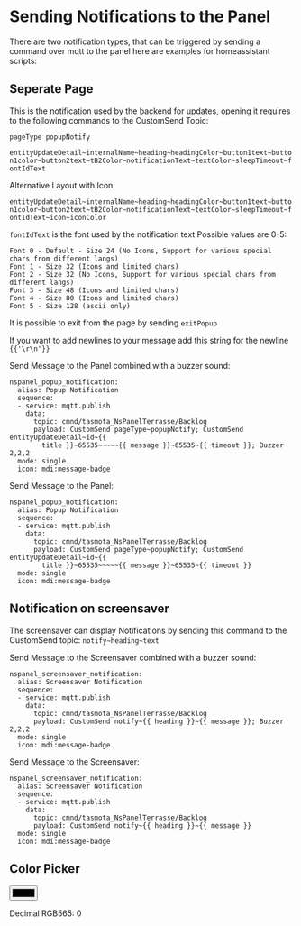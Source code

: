 # Sending Notifications to the Panel

There are two notification types, that can be triggered by sending a command over mqtt to the panel here are examples for homeassistant scripts:

## Seperate Page

This is the notification used by the backend for updates, opening it requires to the following commands to the CustomSend Topic:
   
`pageType popupNotify`
   
`entityUpdateDetail~internalName~heading~headingColor~button1text~button1color~button2text~tB2Color~notificationText~textColor~sleepTimeout~fontIdText`

Alternative Layout with Icon:

`entityUpdateDetail~internalName~heading~headingColor~button1text~button1color~button2text~tB2Color~notificationText~textColor~sleepTimeout~fontIdText~icon~iconColor`


`fontIdText` is the font used by the notification text
Possible values are 0-5:
```
Font 0 - Default - Size 24 (No Icons, Support for various special chars from different langs)
Font 1 - Size 32 (Icons and limited chars)
Font 2 - Size 32 (No Icons, Support for various special chars from different langs)
Font 3 - Size 48 (Icons and limited chars)
Font 4 - Size 80 (Icons and limited chars)
Font 5 - Size 128 (ascii only)
```


It is possible to exit from the page by sending `exitPopup`
  
If you want to add newlines to your message add this string for the newline `{{'\r\n'}}`

Send Message to the Panel combined with a buzzer sound:
   
```
nspanel_popup_notification:
  alias: Popup Notification
  sequence:
  - service: mqtt.publish
    data:
      topic: cmnd/tasmota_NsPanelTerrasse/Backlog
      payload: CustomSend pageType~popupNotify; CustomSend entityUpdateDetail~id~{{
        title }}~65535~~~~~{{ message }}~65535~{{ timeout }}; Buzzer 2,2,2
  mode: single
  icon: mdi:message-badge
```

Send Message to the Panel:
   
```
nspanel_popup_notification:
  alias: Popup Notification
  sequence:
  - service: mqtt.publish
    data:
      topic: cmnd/tasmota_NsPanelTerrasse/Backlog
      payload: CustomSend pageType~popupNotify; CustomSend entityUpdateDetail~id~{{
        title }}~65535~~~~~{{ message }}~65535~{{ timeout }}
  mode: single
  icon: mdi:message-badge
```


## Notification on screensaver

The screensaver can display Notifications by sending this command to the CustomSend topic: `notify~heading~text`
   

Send Message to the Screensaver combined with a buzzer sound:
   
```
nspanel_screensaver_notification:
  alias: Screensaver Notification
  sequence:
  - service: mqtt.publish
    data:
      topic: cmnd/tasmota_NsPanelTerrasse/Backlog
      payload: CustomSend notify~{{ heading }}~{{ message }}; Buzzer 2,2,2
  mode: single
  icon: mdi:message-badge
```

Send Message to the Screensaver:
   
```
nspanel_screensaver_notification:
  alias: Screensaver Notification
  sequence:
  - service: mqtt.publish
    data:
      topic: cmnd/tasmota_NsPanelTerrasse/Backlog
      payload: CustomSend notify~{{ heading }}~{{ message }}
  mode: single
  icon: mdi:message-badge
```

## Color Picker
<input type="color" id="colorpicker" onchange="conv565()" value="#000000">

<p id="out">Decimal RGB565: 0</p>

<script>

function hexToRgb(hex) {
  var result = /^#?([a-f\d]{2})([a-f\d]{2})([a-f\d]{2})$/i.exec(hex);
  return result ? {
    red: parseInt(result[1], 16),
    green: parseInt(result[2], 16),
    blue: parseInt(result[3], 16)
  } : null;
}

function rgb_dec565(rgb) {
  return ((Math.floor(rgb.red / 255 * 31) << 11) | (Math.floor(rgb.green / 255 * 63) << 5) | (Math.floor(rgb.blue / 255 * 31)));
}

function conv565() {
  var x = document.getElementById("colorpicker").value;
  document.getElementById("out").innerHTML = "Decimal RGB565: " + rgb_dec565(hexToRgb(x));
}
</script>


